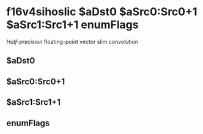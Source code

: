 # f16v4sihoslic $aDst0 $aSrc0:Src0+1 $aSrc1:Src1+1 enumFlags

*Half-precision* floating-point vector slim convolution


## $aDst0

## $aSrc0:Src0+1

## $aSrc1:Src1+1

## enumFlags

